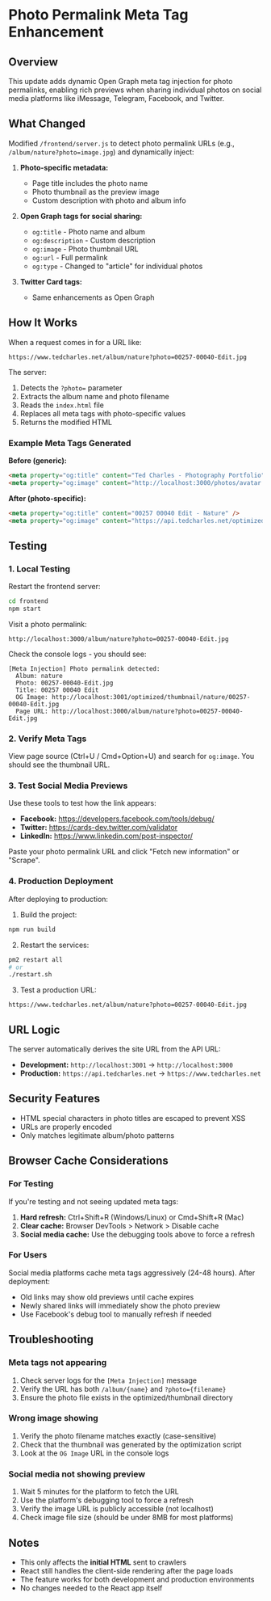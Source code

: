 # Photo Permalink Meta Tag Enhancement

## Overview
This update adds dynamic Open Graph meta tag injection for photo permalinks, enabling rich previews when sharing individual photos on social media platforms like iMessage, Telegram, Facebook, and Twitter.

## What Changed
Modified `/frontend/server.js` to detect photo permalink URLs (e.g., `/album/nature?photo=image.jpg`) and dynamically inject:

1. **Photo-specific metadata:**
   - Page title includes the photo name
   - Photo thumbnail as the preview image
   - Custom description with photo and album info

2. **Open Graph tags for social sharing:**
   - `og:title` - Photo name and album
   - `og:description` - Custom description
   - `og:image` - Photo thumbnail URL
   - `og:url` - Full permalink
   - `og:type` - Changed to "article" for individual photos

3. **Twitter Card tags:**
   - Same enhancements as Open Graph

## How It Works

When a request comes in for a URL like:
```
https://www.tedcharles.net/album/nature?photo=00257-00040-Edit.jpg
```

The server:
1. Detects the `?photo=` parameter
2. Extracts the album name and photo filename
3. Reads the `index.html` file
4. Replaces all meta tags with photo-specific values
5. Returns the modified HTML

### Example Meta Tags Generated

**Before (generic):**
```html
<meta property="og:title" content="Ted Charles - Photography Portfolio" />
<meta property="og:image" content="http://localhost:3000/photos/avatar.png" />
```

**After (photo-specific):**
```html
<meta property="og:title" content="00257 00040 Edit - Nature" />
<meta property="og:image" content="https://api.tedcharles.net/optimized/thumbnail/nature/00257-00040-Edit.jpg" />
```

## Testing

### 1. Local Testing

Restart the frontend server:
```bash
cd frontend
npm start
```

Visit a photo permalink:
```
http://localhost:3000/album/nature?photo=00257-00040-Edit.jpg
```

Check the console logs - you should see:
```
[Meta Injection] Photo permalink detected:
  Album: nature
  Photo: 00257-00040-Edit.jpg
  Title: 00257 00040 Edit
  OG Image: http://localhost:3001/optimized/thumbnail/nature/00257-00040-Edit.jpg
  Page URL: http://localhost:3000/album/nature?photo=00257-00040-Edit.jpg
```

### 2. Verify Meta Tags

View page source (Ctrl+U / Cmd+Option+U) and search for `og:image`. You should see the thumbnail URL.

### 3. Test Social Media Previews

Use these tools to test how the link appears:

- **Facebook:** https://developers.facebook.com/tools/debug/
- **Twitter:** https://cards-dev.twitter.com/validator
- **LinkedIn:** https://www.linkedin.com/post-inspector/

Paste your photo permalink URL and click "Fetch new information" or "Scrape".

### 4. Production Deployment

After deploying to production:

1. Build the project:
```bash
npm run build
```

2. Restart the services:
```bash
pm2 restart all
# or
./restart.sh
```

3. Test a production URL:
```
https://www.tedcharles.net/album/nature?photo=00257-00040-Edit.jpg
```

## URL Logic

The server automatically derives the site URL from the API URL:

- **Development:** `http://localhost:3001` → `http://localhost:3000`
- **Production:** `https://api.tedcharles.net` → `https://www.tedcharles.net`

## Security Features

- HTML special characters in photo titles are escaped to prevent XSS
- URLs are properly encoded
- Only matches legitimate album/photo patterns

## Browser Cache Considerations

### For Testing
If you're testing and not seeing updated meta tags:

1. **Hard refresh:** Ctrl+Shift+R (Windows/Linux) or Cmd+Shift+R (Mac)
2. **Clear cache:** Browser DevTools > Network > Disable cache
3. **Social media cache:** Use the debugging tools above to force a refresh

### For Users
Social media platforms cache meta tags aggressively (24-48 hours). After deployment:

- Old links may show old previews until cache expires
- Newly shared links will immediately show the photo preview
- Use Facebook's debug tool to manually refresh if needed

## Troubleshooting

### Meta tags not appearing

1. Check server logs for the `[Meta Injection]` message
2. Verify the URL has both `/album/{name}` and `?photo={filename}`
3. Ensure the photo file exists in the optimized/thumbnail directory

### Wrong image showing

1. Verify the photo filename matches exactly (case-sensitive)
2. Check that the thumbnail was generated by the optimization script
3. Look at the `OG Image` URL in the console logs

### Social media not showing preview

1. Wait 5 minutes for the platform to fetch the URL
2. Use the platform's debugging tool to force a refresh
3. Verify the image URL is publicly accessible (not localhost)
4. Check image file size (should be under 8MB for most platforms)

## Notes

- This only affects the **initial HTML** sent to crawlers
- React still handles the client-side rendering after the page loads
- The feature works for both development and production environments
- No changes needed to the React app itself

